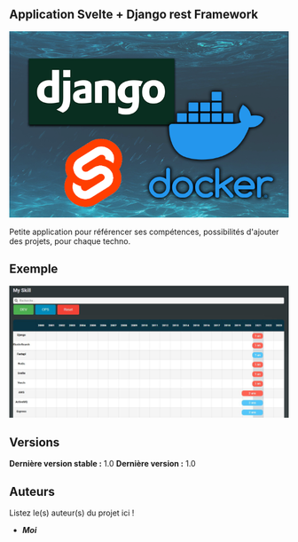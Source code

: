 ## Application Svelte + Django rest Framework



![dockerize-django-svelte-app.png](./dockerize-django-svelte-app.png)


Petite application pour référencer ses compétences, possibilités d'ajouter des projets, pour chaque techno.

## Exemple

![2021-10-31 16_09_37-Svelte app.jpg](./2021-10-31_16_09_37-Svelte_app.jpg)





## Versions


**Dernière version stable :** 1.0
**Dernière version :** 1.0


## Auteurs
Listez le(s) auteur(s) du projet ici !
* _**Moi**_